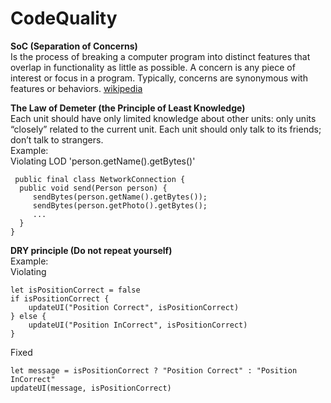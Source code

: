 # CodeQuality
**SoC (Separation of Concerns)**  
Is the process of breaking a computer program into distinct features that overlap in functionality as little as possible.
A concern is any piece of interest or focus in a program. Typically, concerns are synonymous with features or behaviors.
[wikipedia](http://en.wikipedia.org/wiki/Separation_of_concerns)

**The Law of Demeter (the Principle of Least Knowledge)**  
Each unit should have only limited knowledge about other units: only units “closely” related to the current unit. Each unit should only talk to its friends; don’t talk to strangers.   
Example:    
Violating LOD 'person.getName().getBytes()'
 ```
  public final class NetworkConnection {
   public void send(Person person) {
      sendBytes(person.getName().getBytes());
      sendBytes(person.getPhoto().getBytes();
      ...
   }
}
  ```
  
**DRY principle (Do not repeat yourself)**    
Example:    
Violating
```
let isPositionCorrect = false
if isPositionCorrect {
    updateUI("Position Correct", isPositionCorrect)
} else {
    updateUI("Position InCorrect", isPositionCorrect)
}
```
Fixed
```
let message = isPositionCorrect ? "Position Correct" : "Position InCorrect"
updateUI(message, isPositionCorrect)
```